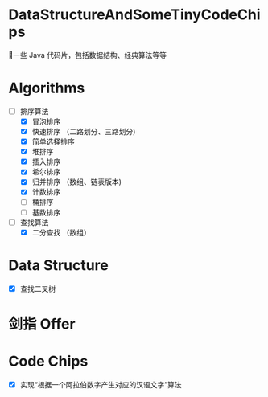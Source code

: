 # DataStructureAndSomeTinyCodeChips
📌一些 Java 代码片，包括数据结构、经典算法等等 

# Algorithms
- [ ] 排序算法
  - [x] 冒泡排序
  - [x] 快速排序 （二路划分、三路划分)
  - [x] 简单选择排序
  - [x] 堆排序
  - [x] 插入排序
  - [x] 希尔排序
  - [x] 归并排序 （数组、链表版本)
  - [x] 计数排序
  - [ ] 桶排序
  - [ ] 基数排序
          
- [ ] 查找算法
  - [x] 二分查找 （数组）

# Data Structure
- [x] 查找二叉树

# 剑指 Offer

# Code Chips
- [x] 实现“根据一个阿拉伯数字产生对应的汉语文字”算法
